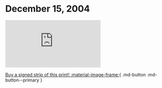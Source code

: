 # December 15, 2004

![](https://www.achewood.com/comic.php?date=12152004)

[Buy a signed strip of this print! :material-image-frame:](https://achewood-holiday-pop-up.myshopify.com/products/strip#12152004){ .md-button .md-button--primary }
